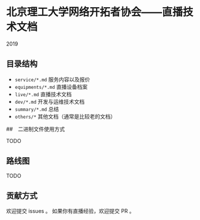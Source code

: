 # 北京理工大学网络开拓者协会——直播技术文档

2019

## 目录结构

- `service/*.md` 服务内容以及报价
- `equipments/*.md` 直播设备档案
- `live/*.md` 直播技术文档
- `dev/*.md` 开发与运维技术文档
- `summary/*.md` 总结
- `others/*` 其他文档（通常是比较老的文档）

##　二进制文件使用方式

TODO

## 路线图

TODO

## 贡献方式

欢迎提交 issues 。
如果你有直播经验，欢迎提交 PR 。